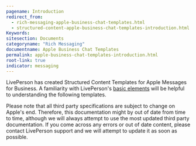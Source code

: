 ```yaml
---
pagename: Introduction
redirect_from:
  - rich-messaging-apple-business-chat-templates.html
  - structured-content-apple-business-chat-templates-introduction.html
Keywords:
sitesection: Documents
categoryname: "Rich Messaging"
documentname: Apple Business Chat Templates
permalink: apple-business-chat-templates-introduction.html
root-link: true
indicator: messaging
---
```



LivePerson has created Structured Content Templates for Apple Messages for Business. A familiarity with LivePerson's [basic elements](structured-content-introduction-to-structured-content.html#basic-elements) will be helpful to understanding the following templates.

Please note that all third party specifications are subject to change on Apple's end. Therefore, this documentation might by out of date from time to time, although we will always attempt to use the most updated third party documentation. If you come across any errors or out of date content, please contact LivePerson support and we will attempt to update it as soon as possible.

